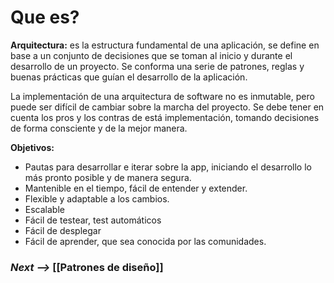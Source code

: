 # Que es?


**Arquitectura:** es la estructura fundamental de una aplicación, se define en base a un conjunto de decisiones que se toman al inicio y durante el desarrollo de un proyecto. Se conforma una serie de patrones, reglas y buenas prácticas que guían el desarrollo de la aplicación.

La implementación de una arquitectura de software no es inmutable, pero puede ser difícil de cambiar sobre la marcha del proyecto. Se debe tener en cuenta los pros y los contras de está implementación, tomando decisiones de forma consciente y de la mejor manera.

**Objetivos:**

-   Pautas para desarrollar e iterar sobre la app, iniciando el desarrollo lo más pronto posible y de manera segura.
-   Mantenible en el tiempo, fácil de entender y extender.
-   Flexible y adaptable a los cambios.
-   Escalable
-   Fácil de testear, test automáticos
-   Fácil de desplegar
-   Fácil de aprender, que sea conocida por las comunidades.

### _Next -->_ [[Patrones de diseño]]